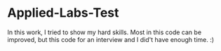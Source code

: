 # Applied-Labs-Test
In this work, I tried to show my hard skills.
Most in this code can be improved, but this code for an interview and I did't have enough time. :)
